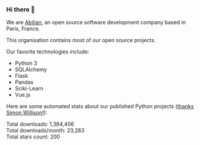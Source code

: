 ### Hi there 👋

We are [Abilian](https://abilian.com/), an open source software development company based in Paris, France.

This organisation contains most of our open source projects.

Our favorite technologies include:

- Python 3
- SQLAlchemy
- Flask
- Pandas
- Sciki-Learn
- Vue.js

Here are some automated stats about our published Python projects
([thanks Simon Willison!][sw-post]):

<!--marker-->
Total downloads: 1,384,406<br>
Total downloads/month: 23,283<br>
Total stars count: 200
<!--end-->

[sw-post]: https://simonwillison.net/2020/Jul/10/self-updating-profile-readme/
